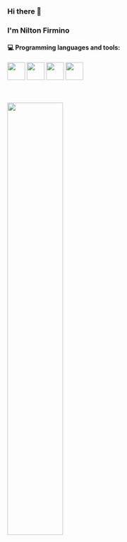 ### Hi there 👋 
### I'm Nilton Firmino

#### :computer: Programming languages and tools: 



<p><img height="40" src="https://www.vectorlogo.zone/logos/git-scm/git-scm-icon.svg">
<img height="40" src="https://www.vectorlogo.zone/logos/flutterio/flutterio-icon.svg">
<img height="40" src="https://www.vectorlogo.zone/logos/python/python-icon.svg">
<img height="40" src="https://www.vectorlogo.zone/logos/mysql/mysql-icon.svg"></p>
<br>
<br>
<img width="50%" align="center" src="https://github-readme-stats.vercel.app/api?username=NiltonFirmino&show_icons=true&hide_border=true" />
